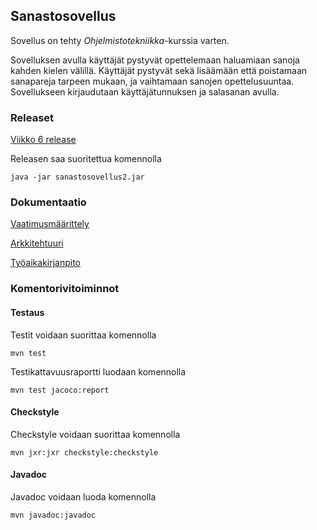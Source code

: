 ## Sanastosovellus

Sovellus on tehty *Ohjelmistotekniikka*-kurssia varten.


Sovelluksen avulla käyttäjät pystyvät opettelemaan haluamiaan sanoja kahden kielen välillä. Käyttäjät pystyvät sekä lisäämään että poistamaan sanapareja tarpeen mukaan, ja vaihtamaan sanojen opettelusuuntaa. Sovellukseen kirjaudutaan käyttäjätunnuksen ja salasanan avulla. 

### Releaset
[Viikko 6 release](https://github.com/riinaalisah/ot-harjoitustyo/releases/tag/viikko6)

Releasen saa suoritettua komennolla
```
java -jar sanastosovellus2.jar
```



### Dokumentaatio
[Vaatimusmäärittely](https://github.com/riinaalisah/ot-harjoitustyo/blob/master/dokumentaatio/vaatimusmaarittely.md)

[Arkkitehtuuri](https://github.com/riinaalisah/ot-harjoitustyo/blob/master/dokumentaatio/arkkitehtuuri.md)

[Työaikakirjanpito](https://github.com/riinaalisah/ot-harjoitustyo/blob/master/dokumentaatio/tyoaikakirjanpito.md)


### Komentorivitoiminnot

#### Testaus

Testit voidaan suorittaa komennolla 
```
mvn test
```

Testikattavuusraportti luodaan komennolla
```
mvn test jacoco:report
```

#### Checkstyle
Checkstyle voidaan suorittaa komennolla
```
mvn jxr:jxr checkstyle:checkstyle
```

#### Javadoc
Javadoc voidaan luoda komennolla
```
mvn javadoc:javadoc
```





